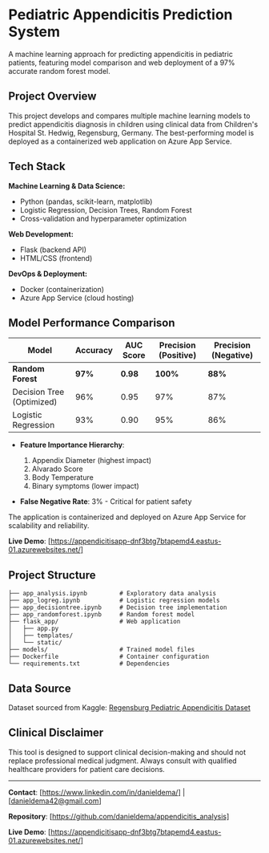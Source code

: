 # Pediatric Appendicitis Prediction System

A machine learning approach for predicting appendicitis in pediatric patients, featuring model comparison and web deployment of a 97% accurate random forest model.

## Project Overview

This project develops and compares multiple machine learning models to predict appendicitis diagnosis in children using clinical data from Children's Hospital St. Hedwig, Regensburg, Germany. The best-performing model is deployed as a containerized web application on Azure App Service.

## Tech Stack

**Machine Learning & Data Science:**
- Python (pandas, scikit-learn, matplotlib)
- Logistic Regression, Decision Trees, Random Forest
- Cross-validation and hyperparameter optimization

**Web Development:**
- Flask (backend API)
- HTML/CSS (frontend)

**DevOps & Deployment:**
- Docker (containerization)
- Azure App Service (cloud hosting)

## Model Performance Comparison

| Model | Accuracy | AUC Score | Precision (Positive) | Precision (Negative) |
|-------|----------|-----------|---------------------|---------------------|
| **Random Forest** | **97%** | **0.98** | **100%** | **88%** |
| Decision Tree (Optimized) | 96% | 0.95 | 97% | 87% |
| Logistic Regression | 93% | 0.90 | 95% | 86% |

- **Feature Importance Hierarchy**: 
  1. Appendix Diameter (highest impact)
  2. Alvarado Score
  3. Body Temperature
  4. Binary symptoms (lower impact)

- **False Negative Rate**: 3% - Critical for patient safety

The application is containerized and deployed on Azure App Service for scalability and reliability.

**Live Demo**: [https://appendicitisapp-dnf3btg7btapemd4.eastus-01.azurewebsites.net/]

## Project Structure

```
├── app_analysis.ipynb         # Exploratory data analysis
├── app_logreg.ipynb           # Logistic regression models
├── app_decisiontree.ipynb     # Decision tree implementation
├── app_randomforest.ipynb     # Random forest model
├── flask_app/                 # Web application
│   ├── app.py
│   ├── templates/
│   └── static/
├── models/                    # Trained model files
├── Dockerfile                 # Container configuration
└── requirements.txt           # Dependencies
```

## Data Source

Dataset sourced from Kaggle: [Regensburg Pediatric Appendicitis Dataset](https://www.kaggle.com/datasets/joebeachcapital/regensburg-pediatric-appendicitis/data)

## Clinical Disclaimer

This tool is designed to support clinical decision-making and should not replace professional medical judgment. Always consult with qualified healthcare providers for patient care decisions.

---

**Contact**: [https://www.linkedin.com/in/danieldema/] | [danieldema42@gmail.com]

**Repository**: [https://github.com/danieldema/appendicitis_analysis]

**Live Demo**: [https://appendicitisapp-dnf3btg7btapemd4.eastus-01.azurewebsites.net/]
